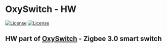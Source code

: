 
# OxySwitch - HW

[![License](https://img.shields.io/static/v1?label=License&message=BSD%203-Clause&color=orange&style=flat)](https://opensource.org/licenses/BSD-3-Clause)
[![License](https://img.shields.io/static/v1?label=KiCad&message=6.0&color=blue&style=flat)](https://www.kicad.org/)

## HW part of [OxySwitch](https://github.com/tomkys144/OxySwitch) - Zigbee 3.0 smart switch
